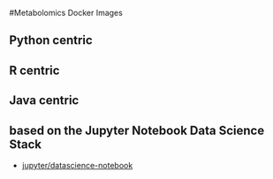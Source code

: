
#Metabolomics Docker Images

## Python centric



## R centric



## Java centric


## based on the Jupyter Notebook Data Science Stack


- [jupyter/datascience-notebook](http://jupyter-docker-stacks.readthedocs.io/en/latest/using/selecting.html#jupyter-datascience-notebook)
